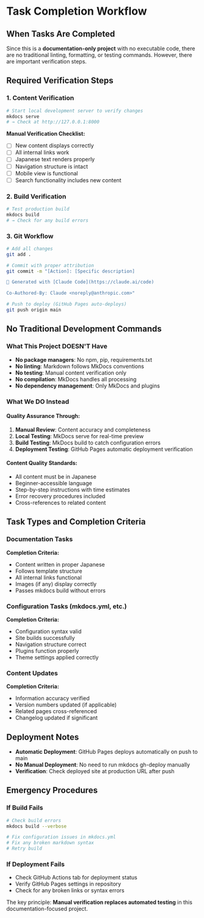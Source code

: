 # Task Completion Workflow

## When Tasks Are Completed

Since this is a **documentation-only project** with no executable code, there are no traditional linting, formatting, or testing commands. However, there are important verification steps.

## Required Verification Steps

### 1. Content Verification
```bash
# Start local development server to verify changes
mkdocs serve
# → Check at http://127.0.0.1:8000
```

**Manual Verification Checklist:**
- [ ] New content displays correctly
- [ ] All internal links work
- [ ] Japanese text renders properly
- [ ] Navigation structure is intact
- [ ] Mobile view is functional
- [ ] Search functionality includes new content

### 2. Build Verification
```bash
# Test production build
mkdocs build
# → Check for any build errors
```

### 3. Git Workflow
```bash
# Add all changes
git add .

# Commit with proper attribution
git commit -m "[Action]: [Specific description]

🤖 Generated with [Claude Code](https://claude.ai/code)

Co-Authored-By: Claude <noreply@anthropic.com>"

# Push to deploy (GitHub Pages auto-deploys)
git push origin main
```

## No Traditional Development Commands

### What This Project DOESN'T Have
- **No package managers**: No npm, pip, requirements.txt
- **No linting**: Markdown follows MkDocs conventions
- **No testing**: Manual content verification only
- **No compilation**: MkDocs handles all processing
- **No dependency management**: Only MkDocs and plugins

### What We DO Instead

#### Quality Assurance Through:
1. **Manual Review**: Content accuracy and completeness
2. **Local Testing**: MkDocs serve for real-time preview
3. **Build Testing**: MkDocs build to catch configuration errors
4. **Deployment Testing**: GitHub Pages automatic deployment verification

#### Content Quality Standards:
- All content must be in Japanese
- Beginner-accessible language
- Step-by-step instructions with time estimates
- Error recovery procedures included
- Cross-references to related content

## Task Types and Completion Criteria

### Documentation Tasks
**Completion Criteria:**
- Content written in proper Japanese
- Follows template structure
- All internal links functional
- Images (if any) display correctly
- Passes mkdocs build without errors

### Configuration Tasks (mkdocs.yml, etc.)
**Completion Criteria:**
- Configuration syntax valid
- Site builds successfully
- Navigation structure correct
- Plugins function properly
- Theme settings applied correctly

### Content Updates
**Completion Criteria:**
- Information accuracy verified
- Version numbers updated (if applicable)
- Related pages cross-referenced
- Changelog updated if significant

## Deployment Notes

- **Automatic Deployment**: GitHub Pages deploys automatically on push to main
- **No Manual Deployment**: No need to run mkdocs gh-deploy manually
- **Verification**: Check deployed site at production URL after push

## Emergency Procedures

### If Build Fails
```bash
# Check build errors
mkdocs build --verbose

# Fix configuration issues in mkdocs.yml
# Fix any broken markdown syntax
# Retry build
```

### If Deployment Fails
- Check GitHub Actions tab for deployment status
- Verify GitHub Pages settings in repository
- Check for any broken links or syntax errors

The key principle: **Manual verification replaces automated testing** in this documentation-focused project.